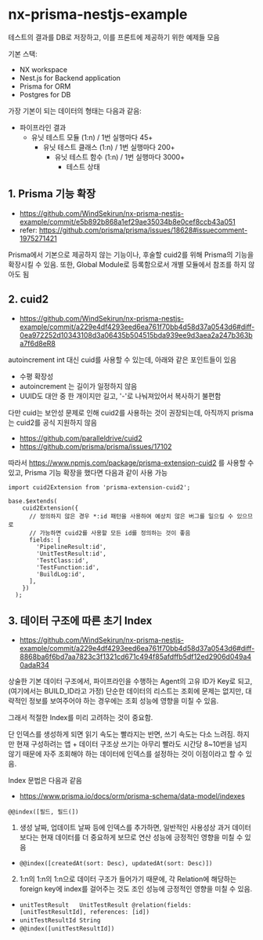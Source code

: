 # nx-prisma-nestjs-example

테스트의 결과를 DB로 저장하고, 이를 프론트에 제공하기 위한 예제들 모음

기본 스택:
* NX workspace
* Nest.js for Backend application
* Prisma for ORM
* Postgres for DB

가장 기본이 되는 데이터의 형태는 다음과 같음:
- 파이프라인 결과
  - 유닛 테스트 모듈 (1:n) / 1번 실행마다 45+
    - 유닛 테스트 클래스 (1:n) / 1번 실행마다 200+
      - 유닛 테스트 함수 (1:n) / 1번 실행마다 3000+
        - 테스트 상태

## 1. Prisma 기능 확장
* https://github.com/WindSekirun/nx-prisma-nestjs-example/commit/e5b892b868a1ef29ae35034b8e0cef8ccb43a051
* refer: https://github.com/prisma/prisma/issues/18628#issuecomment-1975271421

Prisma에서 기본으로 제공하지 않는 기능이나, 후술할 cuid2를 위해 Prisma의 기능을 확장시킬 수 있음.
또한, Global Module로 등록함으로서 개별 모듈에서 참조를 하지 않아도 됨

## 2. cuid2
* https://github.com/WindSekirun/nx-prisma-nestjs-example/commit/a229e4df4293eed6ea761f70bb4d58d37a0543d6#diff-0ea972252d10343108d3a06435b504515bda939ee9d3aea2a247b363ba7f6d8eR8

autoincrement int 대신 cuid를 사용할 수 있는데, 아래와 같은 포인트들이 있음
* 수평 확장성
* autoincrement 는 길이가 일정하지 않음
* UUID도 대안 중 한 개이지만 길고, '-'로 나눠져있어서 복사하기 불편함

다만 cuid는 보안성 문제로 인해 cuid2를 사용하는 것이 권장되는데, 아직까지 prisma 는 cuid2를 공식 지원하지 않음
* https://github.com/paralleldrive/cuid2
* https://github.com/prisma/prisma/issues/17102

따라서 https://www.npmjs.com/package/prisma-extension-cuid2 를 사용할 수 있고,
Prisma 기능 확장을 했다면 다음과 같이 사용 가능

```
import cuid2Extension from 'prisma-extension-cuid2';

base.$extends(
    cuid2Extension({
      // 정의하지 않은 경우 *:id 패턴을 사용하여 예상치 않은 버그를 일으킬 수 있으므로
      // 가능하면 cuid2를 사용할 모든 id를 정의하는 것이 좋음
      fields: [
        'PipelineResult:id',
        'UnitTestResult:id',
        'TestClass:id',
        'TestFunction:id',
        'BuildLog:id',
      ],
    })
  );
  ```

## 3. 데이터 구조에 따른 초기 Index
* https://github.com/WindSekirun/nx-prisma-nestjs-example/commit/a229e4df4293eed6ea761f70bb4d58d37a0543d6#diff-8868ba6f6bd7aa7823c3f1321cd671c494f85afdffb5df12ed2906d049a40adaR34

상술한 기본 데이터 구조에서, 파이프라인을 수행하는 Agent의 고유 ID가 Key로 되고,
(여기에서는 BUILD_ID라고 가정)
단순한 데이터의 리스트는 조회에 문제는 없지만, 대략적인 정보를 보여주어야 하는 경우에는 조회 성능에 영향을 미칠 수 있음.

그래서 적절한 Index를 미리 고려하는 것이 중요함.

단 인덱스를 생성하게 되면 읽기 속도는 빨라지는 반면, 쓰기 속도는 다소 느려짐.
하지만 현재 구성하려는 앱 + 데이터 구조상 쓰기는 아무리 빨라도 시간당 8~10번을 넘지 않기 때문에 자주 조회해야 하는 데이터에 인덱스를 설정하는 것이 이점이라고 할 수 있음.

Index 문법은 다음과 같음
* https://www.prisma.io/docs/orm/prisma-schema/data-model/indexes
```
@@index([필드, 필드(])
```

1. 생성 날짜, 업데이트 날짜 등에 인덱스를 추가하면, 일반적인 사용성상 과거 데이터보다는 현재 데이터를 더 중요하게 보므로 연산 성능에 긍정적인 영향을 미칠 수 있음
  * `@@index([createdAt(sort: Desc), updatedAt(sort: Desc)])`
2. 1:n의 1:n의 1:n으로 데이터 구조가 들어가기 때문에, 각 Relation에 해당하는 foreign key에 index를 걸어주는 것도 조인 성능에 긍정적인 영향을 미칠 수 있음.
  * `unitTestResult   UnitTestResult @relation(fields: [unitTestResultId], references: [id])`
  * `unitTestResultId String`
  * `@@index([unitTestResultId])`